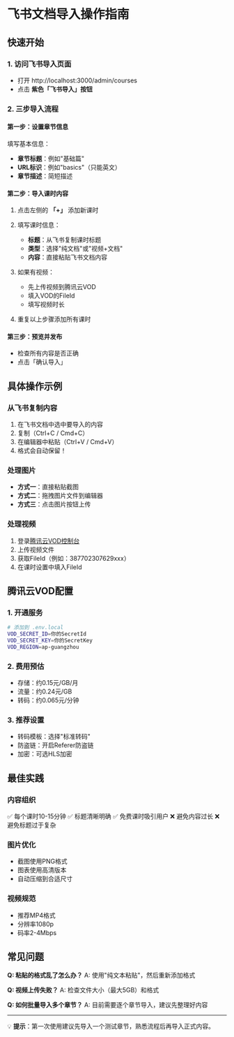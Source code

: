 # 飞书文档导入操作指南

## 快速开始

### 1. 访问飞书导入页面
- 打开 http://localhost:3000/admin/courses
- 点击 **紫色「飞书导入」按钮**

### 2. 三步导入流程

#### 第一步：设置章节信息
填写基本信息：
- **章节标题**：例如"基础篇"
- **URL标识**：例如"basics"（只能英文）
- **章节描述**：简短描述

#### 第二步：导入课时内容
1. 点击左侧的 **「+」** 添加新课时
2. 填写课时信息：
   - **标题**：从飞书复制课时标题
   - **类型**：选择"纯文档"或"视频+文档"
   - **内容**：直接粘贴飞书文档内容

3. 如果有视频：
   - 先上传视频到腾讯云VOD
   - 填入VOD的FileId
   - 填写视频时长

4. 重复以上步骤添加所有课时

#### 第三步：预览并发布
- 检查所有内容是否正确
- 点击「确认导入」

## 具体操作示例

### 从飞书复制内容
1. 在飞书文档中选中要导入的内容
2. 复制（Ctrl+C / Cmd+C）
3. 在编辑器中粘贴（Ctrl+V / Cmd+V）
4. 格式会自动保留！

### 处理图片
- **方式一**：直接粘贴截图
- **方式二**：拖拽图片文件到编辑器
- **方式三**：点击图片按钮上传

### 处理视频
1. 登录[腾讯云VOD控制台](https://console.cloud.tencent.com/vod)
2. 上传视频文件
3. 获取FileId（例如：387702307629xxx）
4. 在课时设置中填入FileId

## 腾讯云VOD配置

### 1. 开通服务
```bash
# 添加到 .env.local
VOD_SECRET_ID=你的SecretId
VOD_SECRET_KEY=你的SecretKey
VOD_REGION=ap-guangzhou
```

### 2. 费用预估
- 存储：约0.15元/GB/月
- 流量：约0.24元/GB
- 转码：约0.065元/分钟

### 3. 推荐设置
- 转码模板：选择"标准转码"
- 防盗链：开启Referer防盗链
- 加密：可选HLS加密

## 最佳实践

### 内容组织
✅ 每个课时10-15分钟
✅ 标题清晰明确
✅ 免费课时吸引用户
❌ 避免内容过长
❌ 避免标题过于复杂

### 图片优化
- 截图使用PNG格式
- 图表使用高清版本
- 自动压缩到合适尺寸

### 视频规范
- 推荐MP4格式
- 分辨率1080p
- 码率2-4Mbps

## 常见问题

**Q: 粘贴的格式乱了怎么办？**
A: 使用"纯文本粘贴"，然后重新添加格式

**Q: 视频上传失败？**
A: 检查文件大小（最大5GB）和格式

**Q: 如何批量导入多个章节？**
A: 目前需要逐个章节导入，建议先整理好内容

---

💡 **提示**：第一次使用建议先导入一个测试章节，熟悉流程后再导入正式内容。